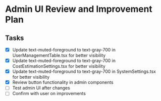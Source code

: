 # Admin UI Review and Improvement Plan

## Tasks
- [x] Update text-muted-foreground to text-gray-700 in UserManagementTable.tsx for better visibility
- [x] Update text-muted-foreground to text-gray-700 in CostEstimationSettings.tsx for better visibility
- [x] Update text-muted-foreground to text-gray-700 in SystemSettings.tsx for better visibility
- [x] Review button functionality in admin components
- [ ] Test admin UI after changes
- [ ] Confirm with user on improvements
